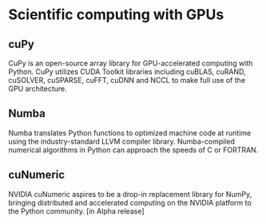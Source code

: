 # Scientific computing with GPUs

## cuPy

CuPy is an open-source array library for GPU-accelerated computing with Python. CuPy utilizes CUDA Toolkit libraries including cuBLAS, cuRAND, cuSOLVER, cuSPARSE, cuFFT, cuDNN and NCCL to make full use of the GPU architecture.

## Numba

Numba translates Python functions to optimized machine code at runtime using the industry-standard LLVM compiler library. Numba-compiled numerical algorithms in Python can approach the speeds of C or FORTRAN.

## cuNumeric

NVIDIA cuNumeric aspires to be a drop-in replacement library for NumPy, bringing distributed and accelerated computing on the NVIDIA platform to the Python community. [in Alpha release]
